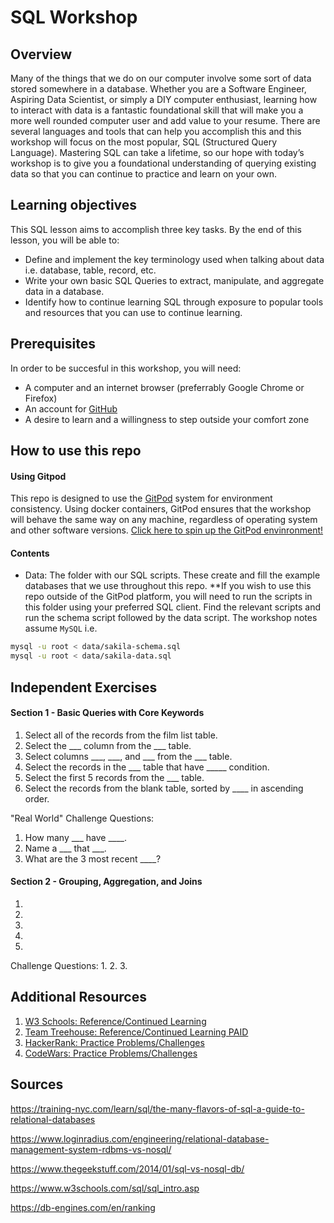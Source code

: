 # SQL Workshop



## Overview
Many of the things that we do on our computer involve some sort of data stored somewhere in a database. Whether you are a Software Engineer, Aspiring Data Scientist, or simply a DIY computer enthusiast, learning how to interact with data is a fantastic foundational skill that will make you a more well rounded computer user and add value to your resume. There are several languages and tools that can help you accomplish this and this workshop will focus on the most popular, SQL (Structured Query Language). Mastering SQL can take a lifetime, so our hope with today’s workshop is to give you a foundational understanding of querying existing data so that you can continue to practice and learn on your own. 



## Learning objectives
This SQL lesson aims to accomplish three key tasks. By the end of this lesson, you will be able to:
- Define and implement the key terminology used when talking about data i.e. database, table, record, etc.
- Write your own basic SQL Queries to extract, manipulate, and aggregate data in a database.
- Identify how to continue learning SQL through exposure to popular tools and resources that you can use to continue learning. 



## Prerequisites
In order to be succesful in this workshop, you will need:
- A computer and an internet browser (preferrably Google Chrome or Firefox)
- An account for [GitHub](https://www.github.com)
- A desire to learn and a willingness to step outside your comfort zone



## How to use this repo

#### Using Gitpod
This repo is designed to use the [GitPod](https://www.gitpod.io) system for environment consistency. Using docker containers, GitPod ensures that the workshop will behave the same way on any machine, regardless of operating system and other software versions. [Click here to spin up the GitPod envinronment!](https://gitpod.io/#https://github.com/SanDiegoCodeSchool/workshop-sql)

#### Contents
 - Data: The folder with our SQL scripts. These create and fill the example databases that we use throughout this repo. **If you wish to use this repo outside of the GitPod platform, you will need to run the scripts in this folder using your preferred SQL client. Find the relevant scripts and run the schema script followed by the data script. The workshop notes assume `MySQL` i.e.

 ```bash
mysql -u root < data/sakila-schema.sql
mysql -u root < data/sakila-data.sql
 ```



## Independent Exercises 

#### Section 1 - Basic Queries with Core Keywords
1. Select all of the records from the film list table.
2. Select the ___ column from the ___ table.
3. Select columns ___, ___, and ___ from the ___ table.
4. Select the records in the ___ table that have _____ condition.
5. Select the first 5 records from the ___ table.
6. Select the records from the blank table, sorted by ____ in ascending order. 

"Real World" Challenge Questions:
1. How many ___ have ____. 
2. Name a ___ that ___.
3. What are the 3 most recent ____?

#### Section 2 - Grouping, Aggregation, and Joins
1. 
2. 
3. 
4. 
5. 

Challenge Questions:
1. 
2. 
3. 



## Additional Resources

1. [W3 Schools: Reference/Continued Learning](https://www.w3schools.com/sql/)
2. [Team Treehouse: Reference/Continued Learning PAID](https://www.teamtreehouse.com)
2. [HackerRank: Practice Problems/Challenges](https://www.hackerrank.com)
3. [CodeWars: Practice Problems/Challenges](https://www.codewars.com)

## Sources

https://training-nyc.com/learn/sql/the-many-flavors-of-sql-a-guide-to-relational-databases

https://www.loginradius.com/engineering/relational-database-management-system-rdbms-vs-nosql/

https://www.thegeekstuff.com/2014/01/sql-vs-nosql-db/

https://www.w3schools.com/sql/sql_intro.asp

https://db-engines.com/en/ranking

